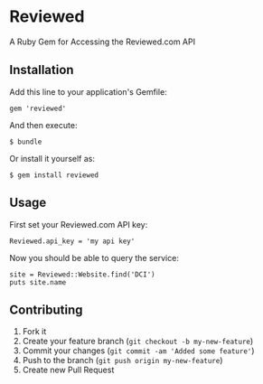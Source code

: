 # Reviewed

A Ruby Gem for Accessing the Reviewed.com API

## Installation

Add this line to your application's Gemfile:

    gem 'reviewed'

And then execute:

    $ bundle

Or install it yourself as:

    $ gem install reviewed

## Usage

First set your Reviewed.com API key:

    Reviewed.api_key = 'my api key'

Now you should be able to query the service:

    site = Reviewed::Website.find('DCI')
    puts site.name

## Contributing

1. Fork it
2. Create your feature branch (`git checkout -b my-new-feature`)
3. Commit your changes (`git commit -am 'Added some feature'`)
4. Push to the branch (`git push origin my-new-feature`)
5. Create new Pull Request
